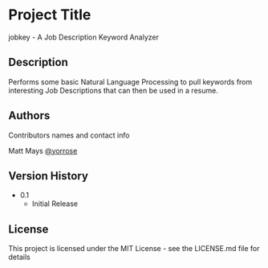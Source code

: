 # Project Title

jobkey - A Job Description Keyword Analyzer

## Description

Performs some basic Natural Language Processing to pull keywords from interesting Job Descriptions that can then be used in a resume.

## Authors

Contributors names and contact info

Matt Mays 
[@yorrose](https://twitter.com/yorrose)

## Version History

* 0.1
    * Initial Release

## License

This project is licensed under the MIT License - see the LICENSE.md file for details
